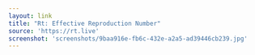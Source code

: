 ```yaml
---
layout: link
title: "Rt: Effective Reproduction Number"
source: 'https://rt.live'
screenshot: 'screenshots/9baa916e-fb6c-432e-a2a5-ad39446cb239.jpg'
---
```


